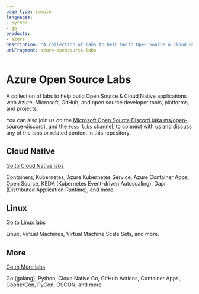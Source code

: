 ```yaml
---
page_type: sample
languages:
- python
- go
products:
- azure
description: "A collection of labs to help build Open Source & Cloud Native applications with Azure, Microsoft, GitHub, and open source developer tools, platforms, and projects."
urlFragment: azure-opensource-labs
---
```


# Azure Open Source Labs

A collection of labs to help build Open Source & Cloud Native applications with Azure, Microsoft, GitHub, and open source developer tools, platforms, and projects.


You can also join us on the [Microsoft Open Source Discord (aka.ms/open-source-discord)](https://aka.ms/open-source-discord), and the `#oss-labs` channel, to connect with us and discuss any of the labs or related content in this repository.

## Cloud Native

[Go to Cloud Native labs](cloud-native/#readme)

Containers, Kubernetes, Azure Kubernetes Service, Azure Container Apps, Open Source, KEDA (Kubernetes Event-driven Autoscaling), Dapr (Distributed Application Runtime), and more.

## Linux

[Go to Linux labs](linux/#readme)

Linux, Virtual Machines, Virtual Machine Scale Sets, and more.

## More

[Go to More labs](more/#readme)

Go (golang), Python, Cloud Native Go, GitHub Actions, Container Apps, GopherCon, PyCon, OSCON, and more.

